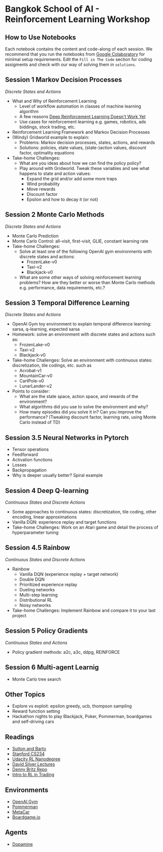 # Bangkok School of AI - Reinforcement Learning Workshop

## How to Use Notebooks

Each notebook contains the content and code-along of each session. We recommend that you run the notebooks from [Google Colaboratory](https://colab.research.google.com/) for minimal setup requirements. Edit the `Fill in The Code` section for coding assigments and check with our way of solving them in `solutions`.

## Session 1 Markov Decision Processes
*Discrete States and Actions*
* What and Why of Reinforcement Learning
    * Level of workflow automation in classes of machine learning algorithm
    * A few reasons [Deep Reinforcement Learning Doesn't Work Yet](https://www.alexirpan.com/2018/02/14/rl-hard.html)
    * Use cases for reinforcement learning e.g. games, robotics, ads biddings, stock trading, etc.
* Reinforcement Learning Framework and Markov Decision Processes
* (Windy) Gridworld example to explain:
    * Problems: Markov decision processes, states, actions, and rewards
    * Solutions: policies, state values, (state-)action values, discount factor, optimality equations
* Take-home Challenges:
    * What are you ideas about how we can find the policy policy?
    * Play around with Gridworld. Tweak these variables and see what happens to state and action values:
        * Expand the grid and/or add some more traps
        * Wind probability
        * Move rewards
        * Discount factor
        * Epsilon and how to decay it (or not)

## Session 2 Monte Carlo Methods
*Discrete States and Actions*
* Monte Carlo Prediction
* Monte Carlo Control: all-visit, first-visit, GLIE, constant learning rate
* Take-home Challenges:
    * Solve at least one of the following OpenAI gym environments with discrete states and actions:
        * FrozenLake-v0
        * Taxi-v2
        * Blackjack-v0
    * What are some other ways of solving reinforcement learning problems? How are they better or worse than Monte Carlo methods e.g. performance, data requirements, etc.?

## Session 3 Temporal Difference Learning
*Discrete States and Actions*
* OpenAI Gym toy environment to explain temporal difference learning: sarsa, q-learning, expected sarsa
* Homework: solve an environment with discrete states and actions such as:
    * FrozenLake-v0
    * Taxi-v2
    * Blackjack-v0
* Take-home Challenges: Solve an environment with continuous states: discretization, tile codings, etc. such as
    * Acrobat-v1
    * MountainCar-v0
    * CartPole-v0
    * LunarLander-v2
* Points to consider:
    * What are the state space, action space, and rewards of the environment?
    * What algorithms did you use to solve the environment and why?
    * How many episodes did you solve it in? Can you improve the performance? (Tweaking discount factor, learning rate, using Monte Carlo instead of TD)
    
## Session 3.5 Neural Networks in Pytorch
* Tensor operations
* Feedforward 
* Activation functions
* Losses
* Backpropagation
* Why is deeper usually better? Spiral example

## Session 4 Deep Q-learning
*Continuous States and Discrete Actions*
* Some approaches to continuous states: discretization, tile coding, other encoding, linear approximations
* Vanilla DQN: experience replay and target functions
* Take-home Challenges: Work on an Atari game and detail the process of hyperparameter tuning

## Session 4.5 Rainbow
*Continuous States and Discrete Actions*
* Rainbow
    * Vanilla DQN (experience replay + target network)
    * Double DQN
    * Prioritized experience replay
    * Dueling networks
    * Multi-step learning
    * Distributional RL
    * Noisy networks
* Take-home Challenges: Implement Rainbow and compare it to your last project

## Session 5 Policy Gradients
*Continuous States and Actions*
* Policy gradient methods: a2c, a3c, ddpg, REINFORCE

## Session 6 Multi-agent Learnig
* Monte Carlo tree search

## Other Topics
* Explore vs exploit: epsilon greedy, ucb, thompson sampling
* Reward function setting
* Hackathon nights to play Blackjack, Poker, Pommerman, boardgames and self-driving cars

## Readings
* [Sutton and Barto](http://incompleteideas.net/book/the-book-2nd.html)
* [Stanford CS234](https://web.stanford.edu/class/cs234/index.html)
* [Udacity RL Nanodegree](https://github.com/udacity/deep-reinforcement-learning)
* [David Silver Lectures](https://github.com/dalmia/David-Silver-Reinforcement-learning)
* [Denny Britz Repo](https://github.com/dennybritz/reinforcement-learning/)
* [Intro to RL in Trading](http://www.wildml.com/2018/02/introduction-to-learning-to-trade-with-reinforcement-learning/)
## Environments
* [OpenAI Gym](https://github.com/openai/gym)
* [Pommerman](https://github.com/suphoff/pommerman)
* [MetaCar](https://github.com/thibo73800/metacar)
* [Boardgame.io](https://github.com/google/boardgame.io)
## Agents
* [Dopamine](https://github.com/google/dopamine)